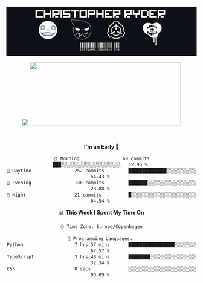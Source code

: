 
<!--
**Dikiv/Dikiv** is a ✨ _special_ ✨ repository because its `README.md` (this file) appears on your GitHub profile.

Here are some ideas to get you started:

- 🔭 I’m currently working on ...
- 🌱 I’m currently learning ...
- 👯 I’m looking to collaborate on ...
- 🤔 I’m looking for help with ...
- 💬 Ask me about ...
- 📫 How to reach me: ...
- 😄 Pronouns: ...
- ⚡ Fun fact: ...
-->
<p align="center">
  <img src="./assets/Banner1.png" alt="Banner"></a>
</p>
<p align="center">
<div style="text-align: center">
<img src="https://github-readme-stats.vercel.app/api?username=Dikiv&count_private=true&show_icons=true&theme=prussian" width="400">

<img src="https://readme-daily-quotes.vercel.app/api?theme=dark&author=Jaden+Smith&quote=Most+Trees+Are+Blue" width="400" height ="167">

</p>
<br />


<!--START_SECTION:waka-->
**I'm an Early 🐤** 

```text
🌞 Morning                60 commits          ███░░░░░░░░░░░░░░░░░░░░░░   12.96 % 
🌆 Daytime                252 commits         ██████████████░░░░░░░░░░░   54.43 % 
🌃 Evening                130 commits         ███████░░░░░░░░░░░░░░░░░░   28.08 % 
🌙 Night                  21 commits          █░░░░░░░░░░░░░░░░░░░░░░░░   04.54 % 
```


📊 **This Week I Spent My Time On** 

```text
🕑︎ Time Zone: Europe/Copenhagen

💬 Programming Languages: 
Python                   7 hrs 57 mins       █████████████████░░░░░░░░   67.57 % 
TypeScript               3 hrs 48 mins       ████████░░░░░░░░░░░░░░░░░   32.34 % 
CSS                      0 secs              ░░░░░░░░░░░░░░░░░░░░░░░░░   00.09 % 
```


<!--END_SECTION:waka-->

</div>